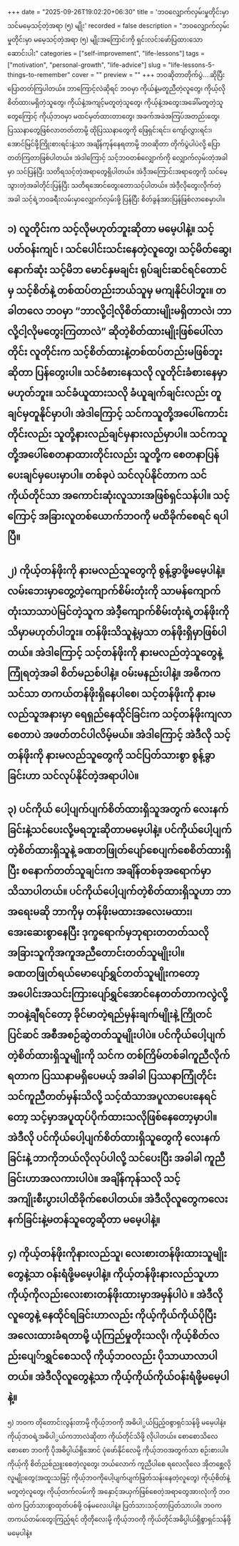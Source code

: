 +++
date = "2025-09-26T19:02:20+06:30"
title = 'ဘဝလျှောက်လှမ်းမှုတိုင်းမှာ သင်မမေ့သင့်တဲ့အရာ (၅) မျိုး'
recorded = false
description = "ဘဝလျှောက်လှမ်းမှုတိုင်းမှာ မမေ့သင့်တဲ့အရာ (၅) မျိုးအကြောင်းကို ရှင်းလင်းဖော်ပြထားသော ဆောင်းပါး"
categories = ["self-improvement", "life-lessons"]
tags = ["motivation", "personal-growth", "life-advice"]
slug = "life-lessons-5-things-to-remember"
cover = ""
preview = ""
+++
ဘဝဆိုတာတိုက်ပွဲ….ဆိုပြီးပြောတတ်ကြပါတယ်။ ဘာကြောင့်လဲဆိုရင် ဘဝမှာ ကိုယ်နဲ့မတူညီတဲ့လူတွေ၊ ကိုယ့်လိုစိတ်ထားမရှိတဲ့သူတွေ၊ ကိုယ်နဲ့အကျင့်မတူတဲ့သူတွေ၊ ကိုယ့်နဲ့အတွေးအခေါ်မတူတဲ့သူတွေကြောင့် ကိုယ့်ဘဝမှာ မထင်မှတ်ထားတာတွေ၊ အခက်အခဲအကြပ်အတည်းတွေ၊ ပြဿနာတွေဖြစ်လာတတ်တာမို့ ထိုပြဿနာတွေကို ဖြေရှင်းရင်း၊ ကျော်လွှားရင်း၊ အောင်မြင်ဖို့ကြိုးစားရင်းနဲ့သာ အချိန်ကုန်နေရတာမို့ ဘဝဆိုတာ တိုက်ပွဲပါပဲလို့ ပြောတတ်ကြတာဖြစ်ပါတယ်။ အဲဒါကြောင့် သင့်ဘဝတစ်လျှောက်ကို လျှောက်လှမ်းတဲ့အခါမှာ သင်ပြန်ပြီး သတိရသင့်တဲ့အရာတွေရှိပါတယ်။ အဲဒီ့အကြောင်းအရာတွေကို သင်မေ့သွားတဲ့အခါတိုင်းပြန်ပြီး သတိရအောင်တွေးတောသင့်ပါတယ်။ အဲဒီ့လိုတွေးလိုက်တဲ့အခါ သင့်ရဲ့ဘဝခရီးလမ်းမှာလျှောက်လှမ်းဖို့ ပြန်ပြီး စိတ်ခွန်အားပြန်ဖြစ်လာစေမှာပါ။

၁) လူတိုင်းက သင့်လိုမဟုတ်ဘူးဆိုတာ မမေ့ပါနဲ့။ သင့်ပတ်ဝန်းကျင် ၊ သင်ပေါင်းသင်းနေတဲ့လူတွေ၊ သင့်မိတ်ဆွေ၊ နောက်ဆုံး သင့်မိဘ မောင်နှမချင်း ရုပ်ချင်းဆင်ရင်တောင်မှ သင့်စိတ်နဲ့ တစ်ထပ်တည်းဘယ်သူမှ မကျနိုင်ပါဘူး။ တခါတလေ ဘဝမှာ “ဘာလို့ငါ့လိုစိတ်ထားမျိုးမရှိတာလဲ၊ ဘာလို့ငါ့လိုမတွေးကြတာလဲ” ဆိုတဲ့စိတ်ထားမျိုးဖြစ်ပေါ်လာတိုင်း လူတိုင်းက သင့်စိတ်ထားနဲ့တစ်ထပ်တည်းမဖြစ်ဘူးဆိုတာ ပြန်တွေးပါ။ သင်ခံစားနေသလို လူတိုင်းခံစားနေမှာမဟုတ်ဘူး။ သင်ခံယူထားသလို ခံယူချက်ချင်းလည်း တူချင်မှတူနိုင်မှာပါ၊ အဲဒါကြောင့် သင်ကသူတို့အပေါ်ကောင်းတိုင်းလည်း သူတို့နားလည်ချင်မှနားလည်မှာပါ။ သင်ကသူတို့အပေါ်စေတနာထားတိုင်းလည်း သူတို့က စေတနာပြန်ပေးချင်မှပေးမှာပါ။ တစ်ခုပဲ သင်လုပ်နိုင်တာက သင်ကိုယ်တိုင်သာ အကောင်းဆုံးလူသားအဖြစ်ရှင်သန်ပါ။ သင့်ကြောင့် အခြားလူတစ်ယောက်ဘဝကို မထိခိုက်စေရင် ရပါပြီ။
---

၂) ကိုယ့်တန်ဖိုးကို နားမလည်သူတွေကို စွန့်ခွာဖို့မမေ့ပါနဲ့။ လမ်းဘေးမှာတွေ့တဲ့ကျောက်စိမ်းတုံးကို သာမန်ကျောက်တုံးသာသာပဲမြင်တဲ့သူက အဲဒီ့ကျောက်စိမ်းတုံးရဲ့တန်ဖိုးကို သိမှာမဟုတ်ပါဘူး။ တန်ဖိုးသိသူနဲ့မှသာ တန်ဖိုးရှိမှာဖြစ်ပါတယ်။ အဲဒါကြောင့် သင့်တန်ဖိုးကို နားမလည်တဲ့သူတွေနဲ့ ကြုံရတဲ့အခါ စိတ်မညစ်ပါနဲ့။ ဝမ်းမနည်းပါနဲ့။ အဓိကက သင်သာ တကယ်တန်ဖိုးရှိနေပါစေ၊ သင့်တန်ဖိုးကို နားမလည်သူအနားမှာ ရေရှည်နေထိုင်ခြင်းက သင့်တန်ဖိုးကျလာစေတာပဲ အဖတ်တင်ပါလိမ့်မယ်။ အဲဒါကြောင့် အဲဒီလို သင့်တန်ဖိုးကို နားမလည်သူတွေကို သင်ပြတ်သားစွာ စွန့်ခွာခြင်းဟာ သင်လုပ်နိုင်တဲ့အရာပါပဲ။
---

၃) ပင်ကိုယ် ပေါ့ပျက်ပျက်စိတ်ထားရှိသူအတွက် လေးနက်ခြင်းနဲ့သင်ပေးလို့မရဘူးဆိုတာမမေ့ပါနဲ့။ ပင်ကိုယ်ပေါ့ပျက်တဲ့စိတ်ထားရှိသူနဲ့ ခဏတဖြုတ်ပျော်စေပျက်စေစိတ်ထားရှိပြီး စနောက်တတ်သူချင်းက အချိန်တစ်ခုအရောက်မှာ သိသာပါတယ်။ ပင်ကိုယ်ပေါ့ပျက်တဲ့စိတ်ထားရှိသူဟာ ဘာအရေးမဆို ဘာကိုမှ တန်ဖိုးမထားအလေးမထား၊ အေးဆေးစွာနေပြီး ဒုက္ခရောက်မှဘုရားတတတ်သလို အခြားသူကိုအကူအညီတောင်းတတ်သူမျိုးပါ။ ခဏတဖြုတ်ရယ်မောပျော်ရွှင်တတ်သူမျိုးကတော့ အပေါင်းအသင်းကြားပျော်ရွှင်အောင်နေတတ်တာကလွဲလို့ ဘဝနဲ့ချီရင်တော့ ခိုင်မာတဲ့ရည်မှန်းချက်မျိုးနဲ့ ကြိုတင်ပြင်ဆင် အစီအစဉ်ဆွဲတတ်သူမျိုးပါပဲ။ ပင်ကိုယ်ပေါ့ပျက်တဲ့စိတ်ထားရှိသူမျိုးကို သင်က တစ်ကြိမ်တစ်ခါကူညီလိုက်ရတာက ပြဿနာမရှိပေမယ့် အခါခါ ပြဿနာကြုံတိုင်းသင်ကူညီတတ်မှန်းသိလို့ သင့်ထံသာအပူလာပေးနေရင်တော့ သင့်မှာအပူထုပ်ပိုက်ထားသလိုဖြစ်နေတော့မှာပါ။ အဲဒီလို ပင်ကိုယ်ပေါ့ပျက်စိတ်ထားရှိသူတွေကို လေးနက်ခြင်းနဲ့ ဘာကိုဘယ်လိုလုပ်ပါလို့ သင်ပေးပြီး အခါခါ ကူညီခြင်းဟာအလကားပါပဲ။ အချိန်ကုန်သလို သင့်အကျိုးစီးပွားပါထိခိုက်စေပါတယ်။ အဲဒီလိုလူတွေကလေးနက်ခြင်းနဲ့မတန်သူတွေဆိုတာ မမေ့ပါနဲ့။
---

၄) ကိုယ့်တန်ဖိုးကိုနားလည်သူ၊ လေးစားတန်ဖိုးထားသူမျိုးတွေနဲ့သာ ဝန်းရံဖို့မမေ့ပါနဲ့။ ကိုယ့်တန်ဖိုးနားလည်သူဟာ ကိုယ့်ကိုလည်းလေးစားတန်ဖိုးထားမှာအမှန်ပါပဲ ။ အဲဒီလိုလူတွေနဲ့ နေထိုင်ရခြင်းဟာလည်း ကိုယ့်ကိုယ်ကိုယ်ပိုပြီး အလေးထားခံရတာမို့ ယုံကြည်မှုတိုးသလို၊ ကိုယ့်စိတ်လည်းပျေ်ာရွှင်စေသလို ကိုယ့်ဘဝလည်း ပိုသာယာလာပါတယ်။ အဲဒီလိုလူတွေနဲ့သာ ကိုယ့်ကိုယ်ကိုယ်ဝန်းရံဖို့မမေ့ပါနဲ့။
---

၅) ဘဝက တိုတောင်းလွန်းတာမို့ ကိုယ့်ဘဝကို အဓိပါ္ပယ်ပြည့်ဝစွာရှင်သန်ဖို့ မမေ့ပါနဲ့။ ကိုယ့်ဘဝရဲ့အဓိပါ္ပယ်ကဘာလဲဆိုတာ ကိုယ်တိုင်သိဖို့ လိုပါတယ်။ စောစောသိလေ စောစော ဘဝကို ပိုအဓိပ္ပါယ်ရှိအောင် ပုံဖော်နိုင်လေမို့ ကိုယ့်ဘဝအတွက်သာ စဉ်းစားပါ။ ကိုယ့်ကို စိတ်ညစ်ညူးစေတဲ့လူတွေ၊ ဘယ်လောက် ကူညီပါစေ ရလေလိုလေ အိုတစ္ဆေလိုလူမျိုးတွေ(အထူးသဖြင့် ကိုယ့်ဘဝကိုပေါ့ပျက်ပျက်ဖြတ်သန်းနေတဲ့လူတွေ) ကိုယ့်စိတ်နဲ့မတူတဲ့လူတွေ၊ ကိုယ့်တက်လမ်းကို အနှောင့်အယှက်ဖြစ်စေတဲ့အရာတွေအားလုံးကို ဘဝထဲက ပြတ်သားစွာထုတ်ပစ်ဖို့ ဝန်မလေးပါနဲ့။ ပြတ်သားသင့်တာပြတ်သားပါ။ ဘဝက တကယ်တမ်းတွေးကြည့်ရင် တိုတိုလေးမို့ ကိုယ့်ဘဝကို ကိုယ်တိုင်အဓိပ္ပါယ်ရှိစွာရှင်သန်ဖို့ မမေ့ပါနဲ့။